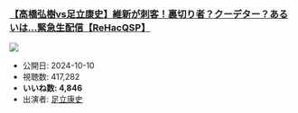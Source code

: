### [【高橋弘樹vs足立康史】維新が刺客！裏切り者？クーデター？あるいは…緊急生配信【ReHacQSP】](https://www.youtube.com/watch?v=VKcPq7WgiTk)
[![](https://img.youtube.com/vi/VKcPq7WgiTk/sddefault.jpg)](https://www.youtube.com/watch?v=VKcPq7WgiTk)
-   公開日: 2024-10-10
-   視聴数: 417,282
-   **いいね数: 4,846**
-   出演者: [足立康史](/rehacq_fan/people/足立康史 "wikilink")
